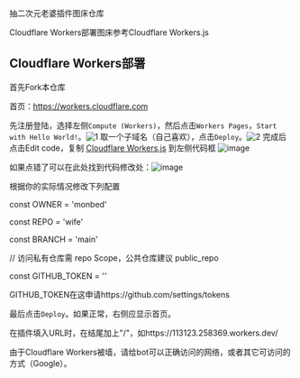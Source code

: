 抽二次元老婆插件图床仓库

Cloudflare Workers部署图床参考Cloudflare Workers.js

## Cloudflare Workers部署
首先Fork本仓库

首页：https://workers.cloudflare.com

先注册登陆，选择左侧`Compute (Workers)`，然后点击`Workers Pages`，`Start with Hello World!`。![1](https://github.com/user-attachments/assets/24abb9f1-2d75-4c6d-9d84-530b76366675)
取一个子域名（自己喜欢），点击`Deploy`。![2](https://github.com/user-attachments/assets/498751bd-c2ae-46ce-afab-9bbdc5925e17)
完成后点击Edit code，复制 [Cloudflare Workers.js](https://raw.githubusercontent.com/monbed/wife/refs/heads/main/Cloudflare%20Workers.js)  到左侧代码框
![image](https://github.com/user-attachments/assets/574e4c23-9f0b-4f38-8b23-e1adb9f6de35)

如果点错了可以在此处找到代码修改处：![image](https://github.com/user-attachments/assets/8c45c916-1f25-43a8-95ae-35ab9811b81b)


根据你的实际情况修改下列配置

const OWNER        = 'monbed'

const REPO         = 'wife'

const BRANCH       = 'main'

// 访问私有仓库需 repo Scope，公共仓库建议 public_repo

const GITHUB_TOKEN = '' 


GITHUB_TOKEN在这申请https://github.com/settings/tokens

最后点击`Deploy`。如果正常，右侧应显示首页。

在插件填入URL时，在结尾加上"/"，如https://113123.258369.workers.dev/


由于Cloudflare Workers被墙，请给bot可以正确访问的网络，或者其它可访问的方式（Google）。
